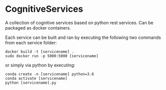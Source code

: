 # CognitiveServices
A collection of cognitive services based on python rest services. Can be packaged as docker containers.

Each service can be built and ran by executing the following two commands from each service folder:
```
docker build -t [servicename] .
sudo docker run -p 5000:5000 [servicename]
```

or simply via python by executing:

```
conda create -n [servicename] python=3.6
conda activate [servicename]
python [servicename].py
```
